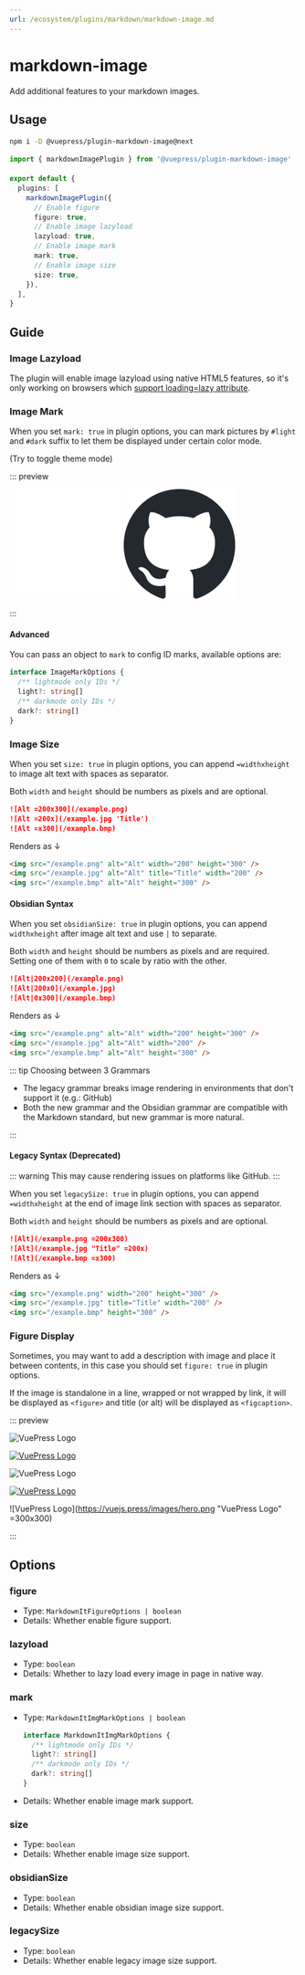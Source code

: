 ```yaml
---
url: /ecosystem/plugins/markdown/markdown-image.md
---
```

# markdown-image

Add additional features to your markdown images.

## Usage

```bash
npm i -D @vuepress/plugin-markdown-image@next
```

```ts title=".vuepress/config.ts"
import { markdownImagePlugin } from '@vuepress/plugin-markdown-image'

export default {
  plugins: [
    markdownImagePlugin({
      // Enable figure
      figure: true,
      // Enable image lazyload
      lazyload: true,
      // Enable image mark
      mark: true,
      // Enable image size
      size: true,
    }),
  ],
}
```

## Guide

### Image Lazyload

The plugin will enable image lazyload using native HTML5 features, so it's only working on browsers which [support loading=lazy attribute](https://caniuse.com/loading-lazy-attr).

### Image Mark

When you set `mark: true` in plugin options, you can mark pictures by `#light` and `#dark` suffix to let them be displayed under certain color mode.

&#x20;(Try to toggle theme mode)

::: preview

![GitHub Light](/images/icon/github-light.svg#dark)
![GitHub Dark](/images/icon/github-dark.svg#light)

:::

#### Advanced

You can pass an object to `mark` to config ID marks, available options are:

```ts
interface ImageMarkOptions {
  /** lightmode only IDs */
  light?: string[]
  /** darkmode only IDs */
  dark?: string[]
}
```

### Image Size

When you set `size: true` in plugin options, you can append `=widthxheight` to image alt text with spaces as separator.

Both `width` and `height` should be numbers as pixels and are optional.

```md
![Alt =200x300](/example.png)
![Alt =200x](/example.jpg 'Title')
![Alt =x300](/example.bmp)
```

Renders as ↓

```html
<img src="/example.png" alt="Alt" width="200" height="300" />
<img src="/example.jpg" alt="Alt" title="Title" width="200" />
<img src="/example.bmp" alt="Alt" height="300" />
```

#### Obsidian Syntax

When you set `obsidianSize: true` in plugin options, you can append `widthxheight` after image alt text and use `|` to separate.

Both `width` and `height` should be numbers as pixels and are required. Setting one of them with `0` to scale by ratio with the other.

```md
![Alt|200x200](/example.png)
![Alt|200x0](/example.jpg)
![Alt|0x300](/example.bmp)
```

Renders as ↓

```html
<img src="/example.png" alt="Alt" width="200" height="300" />
<img src="/example.jpg" alt="Alt" width="200" />
<img src="/example.bmp" alt="Alt" height="300" />
```

::: tip Choosing between 3 Grammars

* The legacy grammar breaks image rendering in environments that don't support it (e.g.: GitHub)
* Both the new grammar and the Obsidian grammar are compatible with the Markdown standard, but new grammar is more natural.

:::

#### Legacy Syntax (Deprecated)

::: warning This may cause rendering issues on platforms like GitHub.
:::

When you set `legacySize: true` in plugin options, you can append `=widthxheight` at the end of image link section with spaces as separator.

Both `width` and `height` should be numbers as pixels and are optional.

```md
![Alt](/example.png =200x300)
![Alt](/example.jpg "Title" =200x)
![Alt](/example.bmp =x300)
```

Renders as ↓

```html
<img src="/example.png" width="200" height="300" />
<img src="/example.jpg" title="Title" width="200" />
<img src="/example.bmp" height="300" />
```

### Figure Display

Sometimes, you may want to add a description with image and place it between contents, in this case you should set `figure: true` in plugin options.

If the image is standalone in a line, wrapped or not wrapped by link, it will be displayed as `<figure>` and title (or alt) will be displayed as `<figcaption>`.

::: preview

![VuePress Logo](/favicon.ico)

[![VuePress Logo](/favicon.ico)](https://vuejs.press/)

![VuePress Logo](/favicon.ico "VuePress Logo")

[![VuePress Logo](/favicon.ico "VuePress Logo")](https://vuejs.press/)

!\[VuePress Logo]\(https://vuejs.press/images/hero.png "VuePress Logo" =300x300)

:::

## Options

### figure

* Type: `MarkdownItFigureOptions | boolean`
* Details: Whether enable figure support.

### lazyload

* Type: `boolean`
* Details: Whether to lazy load every image in page in native way.

### mark

* Type: `MarkdownItImgMarkOptions | boolean`

  ```ts
  interface MarkdownItImgMarkOptions {
    /** lightmode only IDs */
    light?: string[]
    /** darkmode only IDs */
    dark?: string[]
  }
  ```

* Details: Whether enable image mark support.

### size

* Type: `boolean`
* Details: Whether enable image size support.

### obsidianSize

* Type: `boolean`
* Details: Whether enable obsidian image size support.

### legacySize

* Type: `boolean`
* Details: Whether enable legacy image size support.
